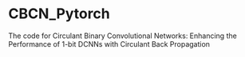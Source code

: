 # CBCN_Pytorch
The code for Circulant Binary Convolutional Networks: Enhancing the Performance of 1-bit DCNNs with Circulant Back Propagation

